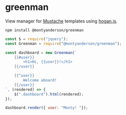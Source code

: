 # greenman

View manager for [Mustache](https://mustache.github.io/) templates using [hogan.js](https://twitter.github.io/hogan.js/).

```
npm install @montyanderson/greenman
```

``` javascript
const $ = require("jquery");
const Greenman = require("@montyanderson/greenman");

const dashboard = new Greenman(`
	{{#user}}
		<h1>Hi, {{user}}!</h1>
	{{/user}}

	{{^user}}
		Welcome aboard!
	{{/user}}
`, (rendered) => {
	$(".dashboard").html(rendered);
});

dashboard.render({ user: "Monty! "});

```
